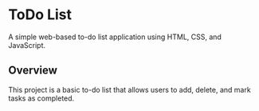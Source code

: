 # ToDo List 

A simple web-based to-do list application using HTML, CSS, and JavaScript.

## Overview

This project is a basic to-do list that allows users to add, delete, and mark tasks as completed.
